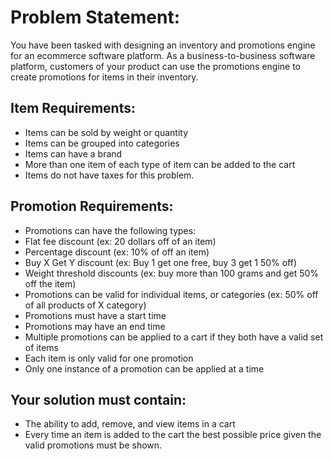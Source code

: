 # Problem Statement:
You have been tasked with designing an inventory and promotions engine for an ecommerce software platform. As a business-to-business software platform, customers of your product can use the promotions engine to create promotions for items in their inventory. 

## Item Requirements:
-    Items can be sold by weight or quantity
-    Items can be grouped into categories
-    Items can have a brand
-    More than one item of each type of item can be added to the cart
-    Items do not have taxes for this problem.

## Promotion Requirements:
-    Promotions can have the following types:
-    Flat fee discount (ex: 20 dollars off of an item)
-    Percentage discount (ex: 10% of off an item)
-    Buy X Get Y discount (ex: Buy 1 get one free, buy 3 get 1 50% off)
-    Weight threshold discounts (ex: buy more than 100 grams and get 50% off the item)
-    Promotions can be valid for individual items, or categories (ex: 50% off of all products of X category)
-    Promotions must have a start time
-    Promotions may have an end time
-    Multiple promotions can be applied to a cart if they both have a valid set of items
-    Each item is only valid for one promotion
-    Only one instance of a promotion can be applied at a time

## Your solution must contain:
-    The ability to add, remove, and view items in a cart
-    Every time an item is added to the cart the best possible price given the valid promotions must be shown.

